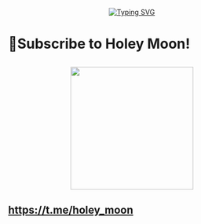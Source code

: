 <p align="center">
<a href="https://github.com/jollymate/"><img src="https://readme-typing-svg.demolab.com?font=Fira+Code&pause=1000&color=ff3f3f&background=2d2d2d&center=true&vCenter=true&width=435&lines=Das+leben+ist+ein+kampf!" alt="Typing SVG" /></a>
</p>
<h1>🌙Subscribe to Holey Moon!</h1>
<h2 align="center"><img width=250 height=250 src="https://i.imgur.com/Le1brpr.jpg"></h2>
<h2><a href="https://t.me/holey_moon">https://t.me/holey_moon</a><h2>
